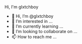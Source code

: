 Hi, I'm glxtchboy
- 👋 Hi, I’m @glxtchboy
- 👀 I’m interested in ...
- 🌱 I’m currently learning ...
- 💞️ I’m looking to collaborate on ...
- 📫 How to reach me ...

<!---
glxtchboy/glxtchboy is a ✨ special ✨ repository because its `README.md` (this file) appears on your GitHub profile.
You can click the Preview link to take a look at your changes.
--->
